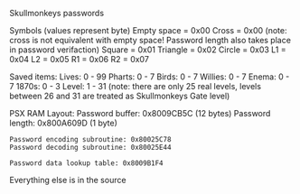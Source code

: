 Skullmonkeys passwords

Symbols (values represent byte)
	Empty space = 0x00
	Cross       = 0x00 (note: cross is not equivalent with empty space! Password length also takes place in password verifaction)
	Square      = 0x01
	Triangle    = 0x02
	Circle      = 0x03
	L1          = 0x04
	L2          = 0x05
	R1          = 0x06
	R2          = 0x07

Saved items:
	Lives:   0 - 99
	Pharts:  0 - 7
	Birds:   0 - 7
	Willies: 0 - 7
	Enema:   0 - 7
	1870s:   0 - 3
	Level:   1 - 31 (note: there are only 25 real levels, levels between 26 and 31 are treated as Skullmonkeys Gate level)

PSX RAM Layout:
	Password buffer: 0x8009CB5C (12 bytes)
	Password length: 0x800A609D (1 byte)

	Password encoding subroutine: 0x80025C78
	Password decoding subroutine: 0x80025E44

	Password data lookup table: 0x8009B1F4

Everything else is in the source
